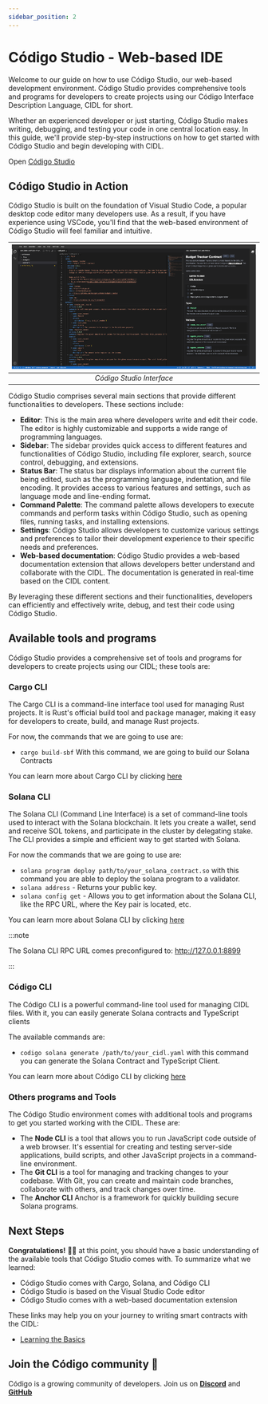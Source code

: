 ```yaml
---
sidebar_position: 2
---
```


# Código Studio - Web-based IDE

Welcome to our guide on how to use Código Studio, our web-based development environment. Código Studio provides
comprehensive tools and programs for developers to create projects using our Código Interface Description Language, CIDL
for short.

Whether an experienced developer or just starting, Código Studio makes writing, debugging, and testing your code in one
central location easy. In this guide, we'll provide step-by-step instructions on how to get started with Código Studio
and begin developing with CIDL.

Open [Código Studio](https://studio.codigo.ai)

## Código Studio in Action

Código Studio is built on the foundation of Visual Studio Code, a popular desktop code editor many developers use. As a
result, if you have experience using VSCode, you'll find that the web-based environment of Código Studio will feel
familiar and intuitive.

| ![Código Studio](../../static/img/Codigo-Studio.png) |
|:----------------------------------------------------:|
|              *Código Studio Interface*               |

Código Studio comprises several main sections that provide different functionalities to developers. These sections
include:

- **Editor**: This is the main area where developers write and edit their code. The editor is highly customizable and
  supports a wide range of programming languages.
- **Sidebar**: The sidebar provides quick access to different features and functionalities of Código Studio, including
  file explorer, search, source control, debugging, and extensions.
- **Status Bar**: The status bar displays information about the current file being edited, such as the programming
  language, indentation, and file encoding. It provides access to various features and settings, such as language mode
  and line-ending format.
- **Command Palette**: The command palette allows developers to execute commands and perform tasks within Código Studio,
  such as opening files, running tasks, and installing extensions.
- **Settings**: Código Studio allows developers to customize various settings and preferences to tailor their
  development experience to their specific needs and preferences.
- **Web-based documentation**: Código Studio provides a web-based documentation extension that allows developers better
  understand and collaborate with the CIDL. The documentation is generated in real-time based on the CIDL content.

By leveraging these different sections and their functionalities, developers can efficiently and effectively write,
debug, and test their code using Código Studio.

## Available tools and programs

Código Studio provides a comprehensive set of tools and programs for developers to create projects using our CIDL; these
tools are:

### Cargo CLI

The Cargo CLI is a command-line interface tool used for managing Rust projects. It is Rust's official build tool and
package manager, making it easy for developers to create, build, and manage Rust projects.

For now, the commands that we are going to use are:

- `cargo build-sbf` With this command, we are going to build our Solana Contracts

You can learn more about Cargo CLI by clicking [here](https://doc.rust-lang.org/cargo/commands/index.html)

### Solana CLI

The Solana CLI (Command Line Interface) is a set of command-line tools used to interact with the Solana blockchain. It
lets you create a wallet, send and receive SOL tokens, and participate in the cluster by delegating stake. The CLI
provides a simple and efficient way to get started with Solana.

For now the commands that we are going to use are:

- `solana program deploy path/to/your_solana_contract.so` with this command you are able to deploy the solana program to
  a validator.
- `solana address` - Returns your public key.
- `solana config get` - Allows you to get information about the Solana CLI, like the RPC URL, where the Key pair is
  located, etc.

You can learn more about Solana CLI by clicking [here](https://docs.solana.com/cli/conventions)

:::note

The Solana CLI RPC URL comes preconfigured to: http://127.0.0.1:8899

:::

### Código CLI

The Código CLI is a powerful command-line tool used for managing CIDL files. With it, you can easily generate Solana
contracts and TypeScript clients

The available commands are:

- `codigo solana generate /path/to/your_cidl.yaml` with this command you can generate the Solana Contract and TypeScript Client.

You can learn more about Código CLI by clicking [here](./codigo-cli.md)

### Others programs and Tools

The Código Studio environment comes with additional tools and programs to get you started working with the CIDL. These
are:

- The **Node CLI** is a tool that allows you to run JavaScript code outside of a web browser. It's essential for
  creating and testing server-side applications, build scripts, and other JavaScript projects in a command-line
  environment.
- The **Git CLI** is a tool for managing and tracking changes to your codebase. With Git, you can create and maintain
  code branches, collaborate with others, and track changes over time.
- The **Anchor CLI** Anchor is a framework for quickly building secure Solana programs.

## Next Steps

**Congratulations!** 🎉👏 at this point, you should have a basic understanding of the available tools that Código Studio
comes with. To summarize what we learned:

- Código Studio comes with Cargo, Solana, and Código CLI
- Código Studio is based on the Visual Studio Code editor
- Código Studio comes with a web-based documentation extension

These links may help you on your journey to writing smart contracts with the CIDL:

- [Learning the Basics](../learning-the-basics)

## Join the Código community 💚

Código is a growing community of developers. Join us on
**[Discord](https://discord.gg/8XHQGS832k)**
and **[GitHub](https://github.com/Codigo-io)**
